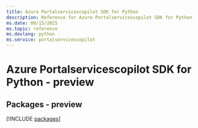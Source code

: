 ```yaml
---
title: Azure Portalservicescopilot SDK for Python
description: Reference for Azure Portalservicescopilot SDK for Python
ms.date: 09/15/2025
ms.topic: reference
ms.devlang: python
ms.service: portalservicescopilot
---
```

# Azure Portalservicescopilot SDK for Python - preview
## Packages - preview
[!INCLUDE [packages](portalservicescopilot-index.md)]